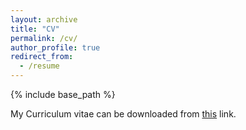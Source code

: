 ```yaml
---
layout: archive
title: "CV"
permalink: /cv/
author_profile: true
redirect_from:
  - /resume
---
```


{% include base_path %}

My Curriculum vitae can be downloaded from [this](/files/OToragay_CV.pdf) link.
